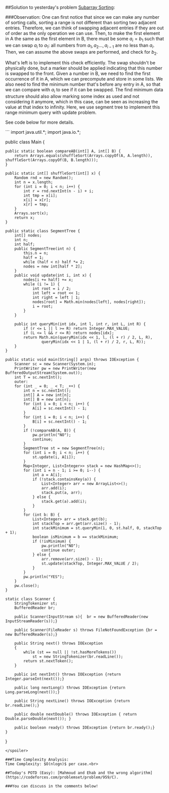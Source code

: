 ##Solution to yesterday's problem  [Subarray Sorting](https://codeforces.com/contest/1187/problem/D):


###Observation:
One can first notice that since we can make any number of sorting calls, sorting a range is not different than sorting two adjacent entries. Therefore, we can think of swapping adjacent entries if they are out of order as the only operation we can use. Then, to make the first element in A the same as the first element in B, there must be some $a_i = b_1$ such that we can swap $a_i$ to $a_1$: all numbers from $a_1, a_2..., a_{i - 1}$ are no less than $a_i$. Then, we can assume the above swaps are performed, and check for $b_2$. 

What's left is to implement this check efficiently. The swap shouldn't be physically done, but a marker should be applied indicating that this number is swapped to the front. Given a number in B, we need to find the first occurrence of it in A, which we can precompute and store in some lists. We also need to find the minimum number that's before any entry in A, so that we can compare with $a_i$ to see if it can be swapped. The find minimum data structure should also allow marking some index as used and not considering it anymore, which in this case, can be seen as increasing the value at that index to infinity. Here, we use segment tree to implement this range minimum query with update problem.

See code below for more details.

<spoiler summary="Code(java)">
```
import java.util.*;
import java.io.*;


public class Main {

    public static boolean compareAB(int[] A, int[] B) {
        return Arrays.equals(shuffleSort(Arrays.copyOf(A, A.length)), shuffleSort(Arrays.copyOf(B, B.length)));
    }

    public static int[] shuffleSort(int[] x) {
        Random rnd = new Random();
        int n = x.length;
        for (int i = 0; i < n; i++) {
            int r = rnd.nextInt(n - i) + i;
            int tmp = x[i];
            x[i] = x[r];
            x[r] = tmp;
        }
        Arrays.sort(x);
        return x;
    }

    public static class SegmentTree {
        int[] nodes;
        int n;
        int half;
        public SegmentTree(int n) {
            this.n = n;
            half = 1;
            while (half < n) half *= 2;
            nodes = new int[half * 2];
        }
        public void update(int i, int x) {
            nodes[i += half] += x;
            while (i != 1) {
                int root = i / 2;
                int left = root << 1;
                int right = left | 1;
                nodes[root] = Math.min(nodes[left], nodes[right]);
                i = root;
            }
        }

        public int queryMin(int idx, int l, int r, int L, int R) {
            if (r <= L || l >= R) return Integer.MAX_VALUE;
            if (L <= l && r <= R) return nodes[idx];
            return Math.min(queryMin(idx << 1, l, (l + r) / 2, L, R),
                    queryMin(idx << 1 | 1, (l + r) / 2, r, L, R));
        }
    }

    public static void main(String[] args) throws IOException {
        Scanner sc = new Scanner(System.in);
        PrintWriter pw = new PrintWriter(new BufferedOutputStream(System.out));
        int T = sc.nextInt();
        outer:
        for (int _ = 0; _ < T; _++) {
            int n = sc.nextInt();
            int[] A = new int[n];
            int[] B = new int[n];
            for (int i = 0; i < n; i++) {
                A[i] = sc.nextInt() - 1;
            }
            for (int i = 0; i < n; i++) {
                B[i] = sc.nextInt() - 1;
            }
            if (!compareAB(A, B)) {
                pw.println("NO");
                continue;
            }
            SegmentTree st = new SegmentTree(n);
            for (int i = 0; i < n; i++) {
                st.update(i, A[i]);
            }
            Map<Integer, List<Integer>> stack = new HashMap<>();
            for (int i = n - 1; i >= 0; i--) {
                int a = A[i];
                if (!stack.containsKey(a)) {
                    List<Integer> arr = new ArrayList<>();
                    arr.add(i);
                    stack.put(a, arr);
                } else {
                    stack.get(a).add(i);
                }
            }
            for (int b: B) {
                List<Integer> arr = stack.get(b);
                int stackTop = arr.get(arr.size() - 1);
                int stackMinimum = st.queryMin(1, 0, st.half, 0, stackTop + 1);
                boolean isMinimum = b == stackMinimum;
                if (!isMinimum) {
                    pw.println("NO");
                    continue outer;
                } else {
                    arr.remove(arr.size() - 1);
                    st.update(stackTop, Integer.MAX_VALUE / 2);
                }
            }
            pw.println("YES");
        }
        pw.close();
    }

    static class Scanner {
        StringTokenizer st;
        BufferedReader br;

        public Scanner(InputStream s){  br = new BufferedReader(new InputStreamReader(s));}

        public Scanner(FileReader s) throws FileNotFoundException {br = new BufferedReader(s);}

        public String next() throws IOException
        {
            while (st == null || !st.hasMoreTokens())
                st = new StringTokenizer(br.readLine());
            return st.nextToken();
        }

        public int nextInt() throws IOException {return Integer.parseInt(next());}

        public long nextLong() throws IOException {return Long.parseLong(next());}

        public String nextLine() throws IOException {return br.readLine();}

        public double nextDouble() throws IOException { return Double.parseDouble(next()); }

        public boolean ready() throws IOException {return br.ready();}
    }
}

```
</spoiler>

###Time Complexity Analysis:
Time Complexity: $O(nlogn)$ per case.<br>

##Today's POTD (Easy): [Mahmoud and Ehab and the wrong algorithm](https://codeforces.com/problemset/problem/959/C).

###You can discuss in the comments below!
